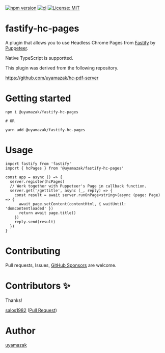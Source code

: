 [![npm version](https://badge.fury.io/js/%40uyamazak%2Ffastify-hc-pages.svg)](https://badge.fury.io/js/%40uyamazak%2Ffastify-hc-pages)
[![ci](https://github.com/uyamazak/fastify-hc-pages/workflows/ci/badge.svg)](https://github.com/uyamazak/fastify-hc-pages/actions?query=workflow%3Aci)
[![License: MIT](https://img.shields.io/badge/License-MIT-brightgreen.svg)](LICENSE)
# fastify-hc-pages
A plugin that allows you to use Headless Chrome Pages from [Fastify](https://www.fastify.io/) by [Puppeteer](https://pptr.dev/).

Native TypeScript is supportted.

This plugin was derived from the following repository.

https://github.com/uyamazak/hc-pdf-server

# Getting started
```
npm i @uyamazak/fastify-hc-pages

# OR

yarn add @uyamazak/fastify-hc-pages
```

# Usage

```
import fastify from 'fastify'
import { hcPages } from '@uyamazak/fastify-hc-pages'

const app = async () => {
  server.register(hcPages)
  // Work together with Puppeteer's Page in callback function.
  server.get('/gettitle', async (_, reply) => {
    const result = await server.runOnPage<string>(async (page: Page) => {
      await page.setContent(contentHtml, { waitUntil: 'domcontentloaded' })
      return await page.title()
    })
    reply.send(result)
  })
}
```

# Contributing
Pull requests, Issues, [GitHub Sponsors](https://github.com/sponsors/uyamazak/) are welcome.

# Contributors ✨
Thanks!

[salos1982](https://github.com/salos1982) ([Pull Request](https://github.com/uyamazak/hc-pdf-server/pull/96))

# Author
[uyamazak](https://github.com/uyamazak)

